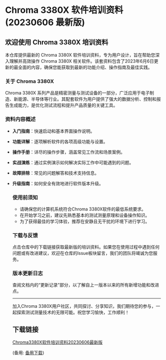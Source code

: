 # Chroma 3380X 软件培训资料 (20230606 最新版)

## 欢迎使用 Chroma 3380X 培训资料

本仓库提供最新的 Chroma 3380X 软件培训资料，专为用户设计，旨在帮助您深入理解并高效操作 Chroma 3380X 相关软件。该套资料包含了2023年6月6日更新的最全面的内容，确保您能获取到最新的功能介绍、操作指南及最佳实践。

### 关于 Chroma 3380X

Chroma 3380X 系列产品是精密测量与测试设备的一部分，广泛应用于电子制造、新能源、半导体等行业。其配套软件为用户提供了强大的数据分析、控制和报告生成能力，是优化测试流程和提升产品质量的关键工具。

### 资料内容概述

- **入门指南**：快速启动和基本界面操作说明。
- **功能详解**：逐项解析软件的各项高级功能与设置。
- **操作手册**：详尽的操作步骤，涵盖常见工作流和场景案例。
- **实战演练**：通过实例演示如何解决实际工作中可能遇到的问题。
- **故障排除**：常见的问题解答和技术支持信息。
- **升级指南**：如何安全有效地进行软件版本升级。

  ### 使用前须知

  - 请确保您的计算机系统符合Chroma 3380X软件的最低系统要求。
  - 在开始学习之前，建议先熟悉基本的测试测量原理和设备操作知识。
  - 为了获得最佳的学习体验，推荐在安静且无干扰的环境下进行学习。

  ### 下载与反馈

  点击仓库中的下载链接获取最新版的培训资料。如果您在使用过程中遇到任何问题或有改进建议，欢迎在仓库的Issue板块留言，我们的团队将竭诚为您服务。

  ### 版本更新日志

  查阅文档内的“更新记录”部分，以了解自上一版本以来的所有新增功能和改进点。

  ---

  加入Chroma 3380X用户社区，共同探讨、分享知识，我们期待您的参与，一起探索测试测量技术的无限可能。祝您学习愉快，工作顺利！

  ## 下载链接
  [Chroma3380X软件培训资料20230606最新版](https://pan.quark.cn/s/bacb86e39943) 

  (备用: [备用下载](https://pan.baidu.com/s/1BANDzAnGurBvru6Dz9z6BA?pwd=1234))
